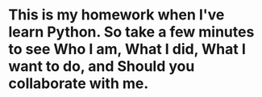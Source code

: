 # This is my homework when I've learn Python. So take a few minutes to see Who I am, What I did, What I want to do, and Should you collaborate with me. 
